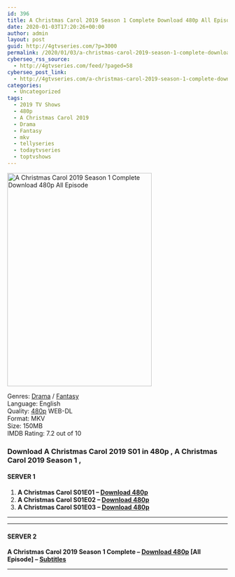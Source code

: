 ```yaml
---
id: 396
title: A Christmas Carol 2019 Season 1 Complete Download 480p All Episode
date: 2020-01-03T17:20:26+00:00
author: admin
layout: post
guid: http://4gtvseries.com/?p=3000
permalink: /2020/01/03/a-christmas-carol-2019-season-1-complete-download-480p-all-episode/
cyberseo_rss_source:
  - http://4gtvseries.com/feed/?paged=58
cyberseo_post_link:
  - http://4gtvseries.com/a-christmas-carol-2019-season-1-complete-download-480p-all-episode/
categories:
  - Uncategorized
tags:
  - 2019 TV Shows
  - 480p
  - A Christmas Carol 2019
  - Drama
  - Fantasy
  - mkv
  - tellyseries
  - todaytvseries
  - toptvshows
---
```

<img loading="lazy" class="aligncenter" src="https://2.bp.blogspot.com/-mXt9SgBBAlc/Xg90y_C9RXI/AAAAAAAAAy0/YL3ERODRjAcdUIV_oigvavppNcrMjEIuQCK4BGAYYCw/s1600/A%2BChristmas%2BCarol%2B2019%2BSeason%2B1.jpg" alt="A Christmas Carol 2019 Season 1 Complete Download 480p All Episode" width="330" height="488" />

Genres:&nbsp;<a href="http://4gtvseries.com/tag/drama/" data-wpel-link="internal">Drama</a> / <a href="http://4gtvseries.com/tag/fantasy/" data-wpel-link="internal">Fantasy</a>  
Language: English  
Quality:&nbsp;<a href="http://4gtvseries.com/tag/480p/" data-wpel-link="internal">480p</a> WEB-DL  
Format: MKV  
Size: 150MB  
IMDB Rating: 7.2 out of 10

### **Download A Christmas Carol 2019 S01 in 480p , A Christmas Carol 2019 Season 1 ,&nbsp;**

#### <span><strong>SERVER 1</strong></span>

  1. **A Christmas Carol S01E01 – <a href="http://slink.dl480p.xyz/A7il3w" data-wpel-link="external" target="_blank" rel="nofollow external noopener noreferrer" class="wpel-icon-left"><i class="wpel-icon fa fa-download" aria-hidden="true"></i>Download 480p</a>**
  2. **A Christmas Carol S01E02 – <a href="http://slink.dl480p.xyz/oi2l" data-wpel-link="external" target="_blank" rel="nofollow external noopener noreferrer" class="wpel-icon-left"><i class="wpel-icon fa fa-download" aria-hidden="true"></i>Download 480p</a>**
  3. **A Christmas Carol S01E03 – <a href="http://slink.dl480p.xyz/uPWn3Jf" data-wpel-link="external" target="_blank" rel="nofollow external noopener noreferrer" class="wpel-icon-left"><i class="wpel-icon fa fa-download" aria-hidden="true"></i>Download 480p</a>**

* * *

* * *

#### <span><strong>SERVER 2</strong></span>

**A Christmas Carol 2019 Season 1 Complete – <a href="http://dl480p.xyz/3162/" data-wpel-link="external" target="_blank" rel="nofollow external noopener noreferrer" class="wpel-icon-left"><i class="wpel-icon fa fa-download" aria-hidden="true"></i>Download 480p</a> [All Episode] – <a href="https://subscene.com/subtitles/a-christmas-carol-2019" data-wpel-link="external" target="_blank" rel="nofollow external noopener noreferrer" class="wpel-icon-left"><i class="wpel-icon fa fa-download" aria-hidden="true"></i>Subtitles</a>**

* * *

<div align="center">
</div>